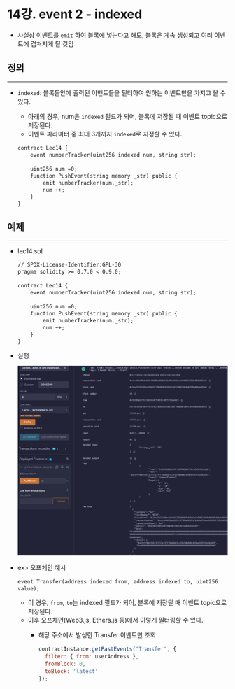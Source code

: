 # 14강. event 2 - indexed

- 사실상 이벤트를 `emit` 하여 블록에 넣는다고 해도, 블록은 계속 생성되고 여러 이벤트에 겹쳐지게 될 것임

## 정의

---

- `indexed`: 블록들안에 출력된 이벤트들을 필터하여 원하는 이벤트만을 가지고 올 수 있다.
    - 아래의 경우, num은 `indexed` 필드가 되어, 블록에 저장될 때 이벤트 topic으로 저장된다.
    - 이벤트 파라미터 중 최대 3개까지 `indexed`로 지정할 수 있다.
    
    ```solidity
    contract Lec14 {
        event numberTracker(uint256 indexed num, string str);
    
        uint256 num =0;
        function PushEvent(string memory _str) public {
            emit numberTracker(num,_str);
            num ++;
        }
    }
    ```
    

## 예제

---

- lec14.sol
    
    ```solidity
    // SPDX-License-Identifier:GPL-30
    pragma solidity >= 0.7.0 < 0.9.0;
    
    contract Lec14 {
        event numberTracker(uint256 indexed num, string str);
    
        uint256 num =0;
        function PushEvent(string memory _str) public {
            emit numberTracker(num,_str);
            num ++;
        }
    }
    ```
    
- 실행
    
    ![image.png](./image/14/image.png)
    

- ex> 오프체인 예시
    
    ```solidity
    event Transfer(address indexed from, address indexed to, uint256 value);
    ```
    
    - 이 경우, `from`, `to`는 indexed 필드가 되어, 블록에 저장될 때 이벤트 topic으로 저장된다.
    - 이후 오프체인(Web3.js, Ethers.js 등)에서 이렇게 필터링할 수 있다.
        - 해당 주소에서 발생한 Transfer 이벤트만 조회
            
            ```jsx
            contractInstance.getPastEvents("Transfer", {
              filter: { from: userAddress },
              fromBlock: 0,
              toBlock: 'latest'
            });
            ```

